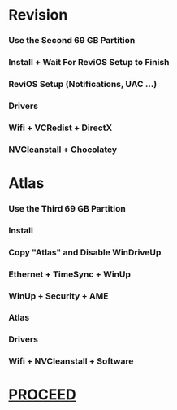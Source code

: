 # Revision

### Use the Second 69 GB Partition
### Install + Wait For ReviOS Setup to Finish
### ReviOS Setup (Notifications, UAC ...)
### Drivers
### Wifi + VCRedist + DirectX
### NVCleanstall + Chocolatey

# Atlas

### Use the Third 69 GB Partition
### Install
### Copy "Atlas" and Disable WinDriveUp
### Ethernet + TimeSync + WinUp
### WinUp + Security + AME
### Atlas
### Drivers
### Wifi + NVCleanstall + Software

# [PROCEED](https://github.com/hookstdev/OmniGuides/blob/omni/OS/Android/nqmido.md)
